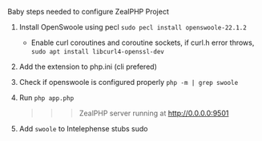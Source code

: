 Baby steps needed to configure ZealPHP Project

1. Install OpenSwoole using pecl
    `sudo pecl install openswoole-22.1.2`
    - Enable curl coroutines and coroutine sockets, if curl.h error throws, `sudo apt install libcurl4-openssl-dev`

2. Add the extension to php.ini (cli prefered)
    
3. Check if openswoole is configured properly
    ` php -m | grep swoole `

4. Run 
    `php app.php`
    >>> ZealPHP server running at http://0.0.0.0:9501

5. Add `swoole` to Intelephense stubs 
sudo